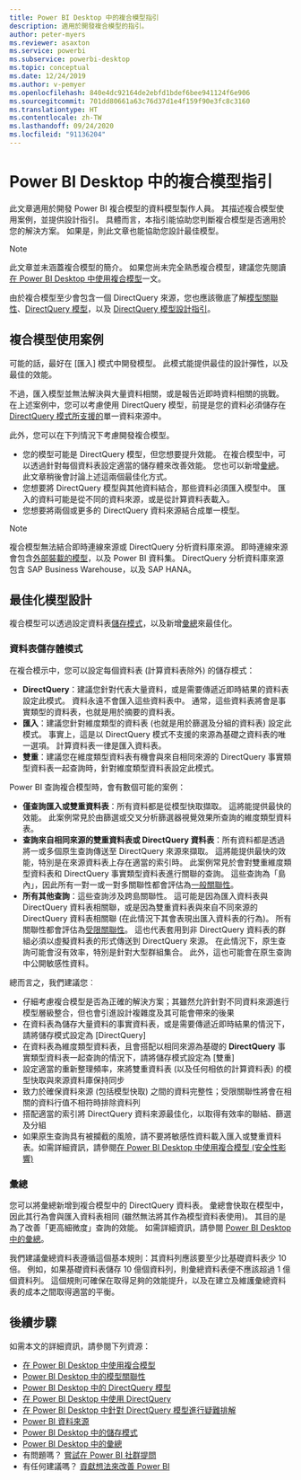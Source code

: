 ```yaml
---
title: Power BI Desktop 中的複合模型指引
description: 適用於開發複合模型的指引。
author: peter-myers
ms.reviewer: asaxton
ms.service: powerbi
ms.subservice: powerbi-desktop
ms.topic: conceptual
ms.date: 12/24/2019
ms.author: v-pemyer
ms.openlocfilehash: 840e4dc92164de2ebfd1bdef6bee941124f6e906
ms.sourcegitcommit: 701dd80661a63c76d37d1e4f159f90e3fc8c3160
ms.translationtype: HT
ms.contentlocale: zh-TW
ms.lasthandoff: 09/24/2020
ms.locfileid: "91136204"
---
```

# <a name="composite-model-guidance-in-power-bi-desktop"></a>Power BI Desktop 中的複合模型指引

此文章適用於開發 Power BI 複合模型的資料模型製作人員。 其描述複合模型使用案例，並提供設計指引。 具體而言，本指引能協助您判斷複合模型是否適用於您的解決方案。 如果是，則此文章也能協助您設計最佳模型。

> [!NOTE]
> 此文章並未涵蓋複合模型的簡介。 如果您尚未完全熟悉複合模型，建議您先閱讀[在 Power BI Desktop 中使用複合模型](../transform-model/desktop-composite-models.md)一文。
>
> 由於複合模型至少會包含一個 DirectQuery 來源，您也應該徹底了解[模型關聯性](../transform-model/desktop-relationships-understand.md)、[DirectQuery 模型](../connect-data/desktop-directquery-about.md)，以及 [DirectQuery 模型設計指引](directquery-model-guidance.md)。

## <a name="composite-model-use-cases"></a>複合模型使用案例

可能的話，最好在 [匯入] 模式中開發模型。 此模式能提供最佳的設計彈性，以及最佳的效能。

不過，匯入模型並無法解決與大量資料相關，或是報告近即時資料相關的挑戰。 在上述案例中，您可以考慮使用 DirectQuery 模型，前提是您的資料必須儲存在 [DirectQuery 模式所支援的](../connect-data/power-bi-data-sources.md)單一資料來源中。

此外，您可以在下列情況下考慮開發複合模型。

- 您的模型可能是 DirectQuery 模型，但您想要提升效能。 在複合模型中，可以透過針對每個資料表設定適當的儲存體來改善效能。 您也可以新增[彙總](../transform-model/desktop-aggregations.md)。 此文章稍後會討論上述這兩個最佳化方式。
- 您想要將 DirectQuery 模型與其他資料結合，那些資料必須匯入模型中。 匯入的資料可能是從不同的資料來源，或是從計算資料表載入。
- 您想要將兩個或更多的 DirectQuery 資料來源結合成單一模型。

> [!NOTE]
> 複合模型無法結合即時連線來源或 DirectQuery 分析資料庫來源。 即時連線來源會包含[外部裝載的模型](../connect-data/service-datasets-understand.md#external-hosted-models)，以及 Power BI 資料集。 DirectQuery 分析資料庫來源包含 SAP Business Warehouse，以及 SAP HANA。

## <a name="optimize-model-design"></a>最佳化模型設計

複合模型可以透過設定資料表[儲存模式](../transform-model/desktop-storage-mode.md)，以及新增[彙總](../transform-model/desktop-aggregations.md)來最佳化。

### <a name="table-storage-mode"></a>資料表儲存體模式

在複合模示中，您可以設定每個資料表 (計算資料表除外) 的儲存模式：

- **DirectQuery**：建議您針對代表大量資料，或是需要傳遞近即時結果的資料表設定此模式。 資料永遠不會匯入這些資料表中。 通常，這些資料表將會是事實類型的資料表，也就是用於摘要的資料表。
- **匯入**：建議您針對維度類型的資料表 (也就是用於篩選及分組的資料表) 設定此模式。 事實上，這是以 DirectQuery 模式不支援的來源為基礎之資料表的唯一選項。 計算資料表一律是匯入資料表。
- **雙重**：建議您在維度類型資料表有機會與來自相同來源的 DirectQuery 事實類型資料表一起查詢時，針對維度類型資料表設定此模式。

Power BI 查詢複合模型時，會有數個可能的案例：

- **僅查詢匯入或雙重資料表**：所有資料都是從模型快取擷取。 這將能提供最快的效能。 此案例常見於由篩選或交叉分析篩選器視覺效果所查詢的維度類型資料表。
- **查詢來自相同來源的雙重資料表或 DirectQuery 資料表**：所有資料都是透過將一或多個原生查詢傳送至 DirectQuery 來源來擷取。 這將能提供最快的效能，特別是在來源資料表上存在適當的索引時。 此案例常見於會對雙重維度類型資料表和 DirectQuery 事實類型資料表進行關聯的查詢。 這些查詢為「島內」，因此所有一對一或一對多關聯性都會評估為[一般關聯性](../transform-model/desktop-relationships-understand.md#regular-relationships)。
- **所有其他查詢**：這些查詢涉及跨島關聯性。 這可能是因為匯入資料表與 DirectQuery 資料表相關聯，或是因為雙重資料表與來自不同來源的 DirectQuery 資料表相關聯 (在此情況下其會表現出匯入資料表的行為)。 所有關聯性都會評估為[受限關聯性](../transform-model/desktop-relationships-understand.md#limited-relationships)。 這也代表套用到非 DirectQuery 資料表的群組必須以虛擬資料表的形式傳送到 DirectQuery 來源。 在此情況下，原生查詢可能會沒有效率，特別是針對大型群組集合。 此外，這也可能會在原生查詢中公開敏感性資料。

總而言之，我們建議您︰

- 仔細考慮複合模型是否為正確的解決方案；其雖然允許針對不同資料來源進行模型層級整合，但也會引進設計複雜度及其可能會帶來的後果
- 在資料表為儲存大量資料的事實資料表，或是需要傳遞近即時結果的情況下，請將儲存模式設定為 [DirectQuery] 
- 在資料表為維度類型資料表，且會搭配以相同來源為基礎的 **DirectQuery** 事實類型資料表一起查詢的情況下，請將儲存模式設定為 [雙重] 
- 設定適當的重新整理頻率，來將雙重資料表 (以及任何相依的計算資料表) 的模型快取與來源資料庫保持同步
- 致力於確保資料來源 (包括模型快取) 之間的資料完整性；受限關聯性將會在相關的資料行值不相符時排除資料列
- 搭配適當的索引將 DirectQuery 資料來源最佳化，以取得有效率的聯結、篩選及分組
- 如果原生查詢具有被攔截的風險，請不要將敏感性資料載入匯入或雙重資料表。如需詳細資訊，請參閱[在 Power BI Desktop 中使用複合模型 (安全性影響)](../transform-model/desktop-composite-models.md#security-implications)

### <a name="aggregations"></a>彙總

您可以將彙總新增到複合模型中的 DirectQuery 資料表。 彙總會快取在模型中，因此其行為會與匯入資料表相同 (雖然無法將其作為模型資料表使用)。 其目的是為了改善「更高細微度」查詢的效能。 如需詳細資訊，請參閱 [Power BI Desktop 中的彙總](../transform-model/desktop-aggregations.md)。

我們建議彙總資料表遵循這個基本規則：其資料列應該要至少比基礎資料表少 10 倍。 例如，如果基礎資料表儲存 10 億個資料列，則彙總資料表便不應該超過 1 億個資料列。 這個規則可確保在取得足夠的效能提升，以及在建立及維護彙總資料表的成本之間取得適當的平衡。

## <a name="next-steps"></a>後續步驟

如需本文的詳細資訊，請參閱下列資源：

- [在 Power BI Desktop 中使用複合模型](../transform-model/desktop-composite-models.md)
- [Power BI Desktop 中的模型關聯性](../transform-model/desktop-relationships-understand.md)
- [Power BI Desktop 中的 DirectQuery 模型](../connect-data/desktop-directquery-about.md)
- [在 Power BI Desktop 中使用 DirectQuery](../connect-data/desktop-use-directquery.md)
- [在 Power BI Desktop 中針對 DirectQuery 模型進行疑難排解](../connect-data/desktop-directquery-troubleshoot.md)
- [Power BI 資料來源](../connect-data/power-bi-data-sources.md)
- [Power BI Desktop 中的儲存模式](../transform-model/desktop-storage-mode.md)
- [Power BI Desktop 中的彙總](../transform-model/desktop-aggregations.md)
- 有問題嗎？ [嘗試在 Power BI 社群提問](https://community.powerbi.com/)
- 有任何建議嗎？ [貢獻想法來改善 Power BI](https://ideas.powerbi.com)

